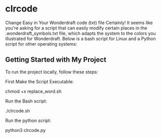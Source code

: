 # clrcode
Change Easy in Your Wonderdraft code (txt) file
Certainly! It seems like you're asking for a script that can easily modify certain places in the .wonderdraft_symbols.txt file, which adapts the system to the colors you illustrated for Wonderdraft. Below is a bash script for Linux and a Python script for other operating systems:
## Getting Started with My Project

To run the project locally, follow these steps:

 First Make the Script Executable:
 
chmod +x replace_word.sh
 
 Run the Bash script:

   ./clrcode.sh

 Run the python script:

python3 clrcode.py

